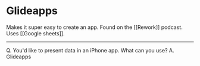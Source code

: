 # Glideapps	
Makes it super easy to create an app. Found on the [[Rework]] podcast. Uses [[Google sheets]].

---
Q. You'd like to present data in an iPhone app. What can you use?
A. Glideapps

<!-- {BearID:94FABB52-D583-4799-9703-AE5285BDF1A4-57470-000048BD1865BB6E} -->
